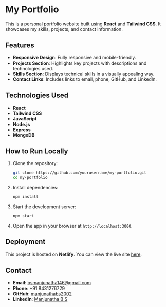 # My Portfolio

This is a personal portfolio website built using **React** and **Tailwind CSS**. It showcases my skills, projects, and contact information.

## Features

- **Responsive Design**: Fully responsive and mobile-friendly.
- **Projects Section**: Highlights key projects with descriptions and technologies used.
- **Skills Section**: Displays technical skills in a visually appealing way.
- **Contact Links**: Includes links to email, phone, GitHub, and LinkedIn.

## Technologies Used

- **React**
- **Tailwind CSS**
- **JavaScript**
- **Node.js**
- **Express**
- **MongoDB**

## How to Run Locally

1. Clone the repository:
   ```bash
   git clone https://github.com/yourusername/my-portfolio.git
   cd my-portfolio
   ```

2. Install dependencies:
   ```bash
   npm install
   ```

3. Start the development server:
   ```bash
   npm start
   ```

4. Open the app in your browser at `http://localhost:3000`.

## Deployment

This project is hosted on **Netlify**. You can view the live site [here](https://your-netlify-url.netlify.app).

## Contact

- **Email**: bsmanjunatha146@gmail.com
- **Phone**: +91 8431276729
- **GitHub**: [manjunathabs2002](https://github.com/manjunathabs2002/)
- **LinkedIn**: [Manjunatha B S](https://www.linkedin.com/in/manjunatha-b-s-3008b3276/)
